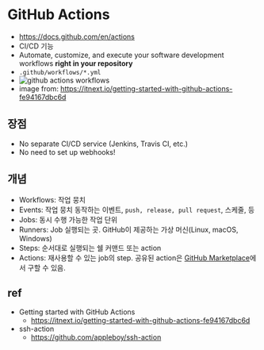 # GitHub Actions
- https://docs.github.com/en/actions
- CI/CD 기능
- Automate, customize, and execute your software development workflows **right in your repository**
- `.github/workflows/*.yml`
- <img src="https://miro.medium.com/max/1000/1*8mUtip6z_oydfLi4P86KUw.png" alt="github actions workflows" class="img">
- image from: https://itnext.io/getting-started-with-github-actions-fe94167dbc6d

## 장점
- No separate CI/CD service (Jenkins, Travis CI, etc.)
- No need to set up webhooks!

## 개념
- Workflows: 작업 뭉치
- Events: 작업 뭉치 동작하는 이벤트, `push, release, pull request`, 스케줄, 등
- Jobs: 동시 수행 가능한 작업 단위
- Runners: Job 실행되는 곳. GitHub이 제공하는 가상 머신(Linux, macOS, Windows)
- Steps: 순서대로 실행되는 쉘 커맨드 또는 action
- Actions: 재사용할 수 있는 job의 step. 공유된 action은 [GitHub Marketplace](https://github.com/marketplace?type=actions)에서 구할 수 있음.

## ref
- Getting started with GitHub Actions
  * https://itnext.io/getting-started-with-github-actions-fe94167dbc6d
- ssh-action
  * https://github.com/appleboy/ssh-action
